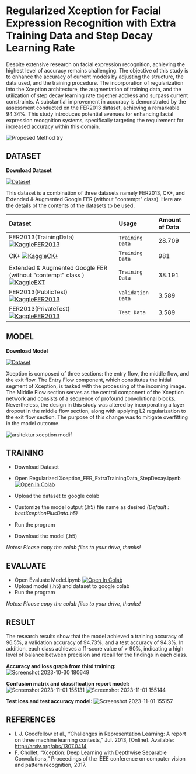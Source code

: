 # Regularized Xception for Facial Expression Recognition with Extra Training Data and Step Decay Learning Rate

Despite extensive research on facial expression recognition, achieving the highest level of accuracy remains challenging. The objective of this study is to enhance the accuracy of current models by adjusting the structure, the data used, and the training procedure. The incorporation of regularization into the Xception architecture, the augmentation of training data, and the utilization of step decay learning rate together address and surpass current constraints. A substantial improvement in accuracy is demonstrated by the assessment conducted on the FER2013 dataset, achieving a remarkable 94.34%. This study introduces potential avenues for enhancing facial expression recognition systems, specifically targeting the requirement for increased accuracy within this domain.

![Proposed Method try](https://github.com/elangarka/Regularized-Xception-FER-Extra-Training-Data-Step-Decay-Learning-Rate/assets/157675554/c42c96b7-fcb6-428c-abd8-1805bc09f192)


## DATASET
**Download Dataset**

[![Dataset ](https://img.shields.io/badge/Dataset-Google_Drive-green)](https://drive.google.com/file/d/1PtU6vkjFvOJh32A3mIxkLO9x0xvhBdKQ/view?usp=sharing)

This dataset is a combination of three datasets namely FER2013, CK+, and Extended & Augmented Google FER (without "contempt" class). Here are the details of the contents of the datasets to be used.

| Dataset | Usage     | Amount of Data                |
| :-------- | :------- | :------------------------- |
| FER2013(TrainingData) [![KaggleFER2013 ](https://img.shields.io/badge/FER2013-Kaggle-blue)](https://www.kaggle.com/c/challenges-in-representation-learning-facial-expression-recognition-challenge/data) | `Training Data` | 28.709 |
| CK+ [![KaggleCK+ ](https://img.shields.io/badge/CKPLUS-Kaggle-blue)](https://www.kaggle.com/datasets/shawon10/ckplus)| `Training Data` | 981  |
| Extended & Augmented Google FER (without "contempt" class )[![KaggleEXT ](https://img.shields.io/badge/Ext_Google_FER-Kaggle-blue)](https://www.kaggle.com/datasets/prajwalsood/google-fer-image-format) | `Training Data` | 38.191 |
| FER2013(PublicTest) [![KaggleFER2013 ](https://img.shields.io/badge/FER2013-Kaggle-blue)](https://www.kaggle.com/c/challenges-in-representation-learning-facial-expression-recognition-challenge/data) | `Validation Data` | 3.589 |
| FER2013(PrivateTest) [![KaggleFER2013 ](https://img.shields.io/badge/FER2013-Kaggle-blue)](https://www.kaggle.com/c/challenges-in-representation-learning-facial-expression-recognition-challenge/data) | `Test Data` | 3.589  |

## MODEL
**Download Model**

[![Dataset ](https://img.shields.io/badge/Model-Google_Drive-green)](https://drive.google.com/file/d/1TrmA0WkO7hPC4EV12Tt9jO9axn_4toJi/view?usp=sharing)

Xception is composed of three sections: the entry flow, the middle flow, and the exit flow. The Entry Flow component, which constitutes the initial segment of Xception, is tasked with the processing of the incoming image. The Middle Flow section serves as the central component of the Xception network and consists of a sequence of profound convolutional blocks. Nevertheless, the design in this study was altered by incorporating a layer dropout in the middle flow section, along with applying L2 regularization to the exit flow section. The purpose of this change was to mitigate overfitting in the model outcome.

![arsitektur xception modif](https://github.com/elangarka/Regularized-Xception-FER-Extra-Training-Data-Step-Decay-Learning-Rate/assets/157675554/ee6c504d-c7c4-458a-b0ef-d651c1f2a526)

## TRAINING

- Download Dataset
- Open Regularized Xception_FER_ExtraTrainingData_StepDecay.ipynb [![Open In Colab](https://colab.research.google.com/assets/colab-badge.svg)](https://colab.research.google.com/github/elangarka/Regularized-Xception-FER-Extra-Training-Data-Step-Decay-Learning-Rate/blob/main/Regularized_Xception_FER_ExtraTrainingData_StepDecay.ipynb)

- Upload the dataset to google colab
- Customize the model output (.h5) file name as desired *(Default : bestXceptionPlusData.h5)*
- Run the program
- Download the model (.h5)

*Notes: Please copy the colab files to your drive, thanks!*
## EVALUATE

- Open Evaluate Model.ipynb [![Open In Colab](https://colab.research.google.com/assets/colab-badge.svg)](https://colab.research.google.com/github/elangarka/Regularized-Xception-FER-Extra-Training-Data-Step-Decay-Learning-Rate/blob/main/Evaluate_Model.ipynb)
- Upload model (.h5) and dataset to google colab
- Run the program

*Notes: Please copy the colab files to your drive, thanks!*
## RESULT

The research results show that the model achieved a training accuracy of 96.5%, a validation accuracy of 94.73%, and a test accuracy of 94.3%. In addition, each class achieves a f1-score value of > 90%, indicating a high level of balance between precision and recall for the findings in each class.

**Accuracy and loss graph from third training:**
![Screenshot 2023-10-30 180649](https://github.com/elangarka/Regularized-Xception-FER-Extra-Training-Data-Step-Decay-Learning-Rate/assets/157675554/6a1d54aa-d1db-40f9-bcd6-4810ce528745)

**Confusion matrix and classification report model:**
![Screenshot 2023-11-01 155131](https://github.com/elangarka/Regularized-Xception-FER-Extra-Training-Data-Step-Decay-Learning-Rate/assets/157675554/b532860d-5659-4f61-ac68-045f11302ca9)
![Screenshot 2023-11-01 155144](https://github.com/elangarka/Regularized-Xception-FER-Extra-Training-Data-Step-Decay-Learning-Rate/assets/157675554/32d19722-2aa0-4322-9456-53f54944374b)

**Test loss and test accuracy model:**
![Screenshot 2023-11-01 155157](https://github.com/elangarka/Regularized-Xception-FER-Extra-Training-Data-Step-Decay-Learning-Rate/assets/157675554/adde14e2-c58d-4168-a105-87e60181d293)


## REFERENCES

- I. J. Goodfellow et al., “Challenges in Representation Learning: A report on three machine learning contests,” Jul. 2013, [Online]. Available: http://arxiv.org/abs/1307.0414
- F. Chollet, “Xception: Deep Learning with Depthwise Separable Convolutions,” Proceedings of the IEEE conference on computer vision and pattern recognition, 2017.





